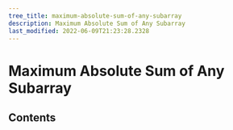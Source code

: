 ```yaml
---
tree_title: maximum-absolute-sum-of-any-subarray
description: Maximum Absolute Sum of Any Subarray
last_modified: 2022-06-09T21:23:28.2328
---
```


# Maximum Absolute Sum of Any Subarray

## Contents
